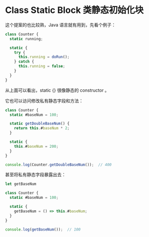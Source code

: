 # Class Static Block 类静态初始化块

这个提案的也比较熟，Java 语言就有用到，先看个例子：

```js
class Counter {
  static running;

  static {
    try {
      this.running = doRun();
    } catch {
      this.running = false;
    }
  }
}
```

从上面可以看出，static {} 很像静态的 constructor 。

它也可以访问修改私有静态字段和方法：

```js
class Counter {
  static #baseNum = 100;

  static getDoubleBaseNum() {
    return this.#baseNum * 2;
  }

  static {
    this.#baseNum = 200;
  }
}

console.log(Counter.getDoubleBaseNum());  // 400
```

甚至将私有静态字段暴露出去：

```js
let getBaseNum

class Counter {
  static #baseNum = 100;

  static {
    getBaseNum = () => this.#baseNum;
  }
}

console.log(getBaseNum());  // 100
```
